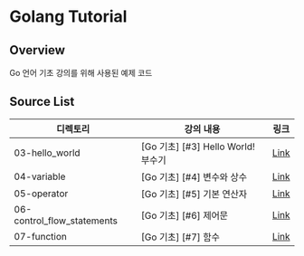 # Golang Tutorial
## Overview
Go 언어 기초 강의를 위해 사용된 예제 코드
## Source List
| 디렉토리                       | 강의 내용                         | 링크                                                    |
|----------------------------|-------------------------------|-------------------------------------------------------|
| 03-hello_world             | [Go 기초] [#3] Hello World! 부수기 | [Link](https://www.starpia.xyz/go/tutorial/chapter-3) |
| 04-variable                | [Go 기초] [#4] 변수와 상수           | [Link](https://www.starpia.xyz/go/tutorial/chapter-4) |
| 05-operator                | [Go 기초] [#5] 기본 연산자           | [Link](https://www.starpia.xyz/go/tutorial/chapter-5) |
| 06-control_flow_statements | [Go 기초] [#6] 제어문              | [Link](https://www.starpia.xyz/go/tutorial/chapter-6) |
| 07-function                | [Go 기초] [#7] 함수               | [Link](https://www.starpia.xyz/go/tutorial/chapter-7) |
